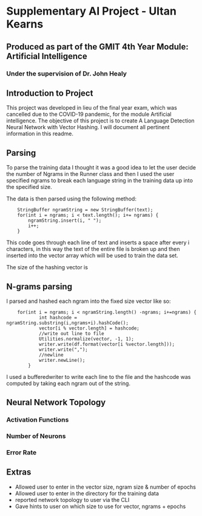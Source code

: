 # Supplementary AI Project - Ultan Kearns
## Produced as part of the GMIT 4th Year Module: Artificial Intelligence 
### Under the supervision of Dr. John Healy

## Introduction to Project
This project was developed in lieu of the final year exam, which was cancelled due to the COVID-19 pandemic, for the module Artificial intelligence.  The objective of this project is to create A Language Detection Neural Network with Vector Hashing.  I will document all pertinent information in this readme.
## Parsing
To parse the training data I thought it was a good idea to let the user decide the number of Ngrams in the Runner class and then I used the user specified ngrams to break each language string in the training data up into the specified size.  

The data is then parsed using the following method:

		StringBuffer ngramString = new StringBuffer(text);
		for(int i = ngrams; i < text.length(); i+= ngrams) {
			ngramString.insert(i, " ");
			i++;
		}
		
This code goes through each line of text and inserts a space after every i characters, in this way the text of the entire file is broken up and then inserted into the vector array which will be used to train the data set.
	
The size of the hashing vector is 
## N-grams parsing
I parsed and hashed each ngram into the fixed size vector like so:

		for(int i = ngrams; i < ngramString.length() -ngrams; i+=ngrams) {
				int hashcode = ngramString.substring(i,ngrams+i).hashCode();
		 		vector[i % vector.length] = hashcode;
				//write out line to file
		 		Utilities.normalize(vector, -1, 1);
		 		writer.write(df.format(vector[i %vector.length]));
		 		writer.write(",");
		 		//newline
		 		writer.newLine();
			}
I used a bufferedwriter to write each line to the file and the hashcode was computed by taking each ngram out of the string.
## Neural Network Topology
### Activation Functions
### Number of Neurons
### Error Rate
## Extras
+ Allowed user to enter in the vector size, ngram size & number of epochs
+ Allowed user to enter in the directory for the training data
+ reported network topology to user via the CLI
+ Gave hints to user on which size to use for vector, ngrams + epochs